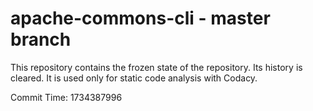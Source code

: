 # apache-commons-cli - master branch

This repository contains the frozen state of the repository.
Its history is cleared. It is used only for static code
analysis with Codacy.

Commit Time: 1734387996